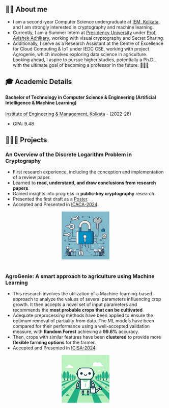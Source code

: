 ## 👨‍🎓 About me
- I am a second-year Computer Science undergraduate at [IEM, Kolkata](https://iem.edu.in/), and I am strongly interested in cryptography and machine learning. <br>
- Currently, I am a Summer Intern at [Presidency University](https://presiuniv.ac.in/web/) under [Prof. Avishek Adhikary](https://www.presiuniv.ac.in/web/staff.php?staffid=424), working with visual cryptography and Secret Sharing. <br>
- Additionally, I serve as a Research Assistant at the Centre of Excellence for Cloud Computing & IoT under IEDC CSE, working with project Agrogenie, which involves exploring data science in agriculture. <br>
Looking ahead, I aspire to pursue higher studies, potentially a Ph.D., with the ultimate goal of becoming a professor in the future. 👨🏼‍🏫

## 🎓 Academic Details

#### Bachelor of Technology in Computer Science & Engineering (Artificial Intelligence & Machine Learning) 
[Institute of Engineering & Management, Kolkata](https://iem.edu.in/) - (2022-26)
  - GPA: 9.48
 
## 👨🏻‍🔬 Projects

### An Overview of the Discrete Logarithm Problem in Cryptography
- First research experience, including the conception and implementation of a review paper.
- Learned to **read, understand, and draw conclusions from research papers**.
- Gained insights into progress in **public-key cryptography** research.
- Presented the first draft as a [Poster](https://www.researchgate.net/publication/375287849_The_Discrete_Logarithm_Problem).
- Accepted and Presented in [ICACA-2024](https://csikolkata.org/ICACA2024/). <br>
<div style="text-align: center;">
<img src="assets/cryptoart.jfif" width="150" height="150">
</div>
<br>

### AgroGenie: A smart approach to agriculture using Machine Learning
- This research involves the utilization of a Machine-learning-based approach to analyze the values of several parameters influencing crop growth. It then accepts a novel set of input parameters and recommends the **most probable crops that can be cultivated**. 
- Adequate preprocessing methods have been applied to ensure the optimum removal of partiality from data. The ML models have been compared for their performance using a well-accepted validation measure, with **Random Forest** achieving a **99.6%** accuracy. 
- Then, crops with similar features have been **clustered** to provide more **flexible farming options** for the farmer. <br>
- Accepted and Presented in [ICISA-2024](https://sites.google.com/view/icisa2024). <br>
<div style="text-align: center;">
<img src="assets/agrogenieart.jfif" width="150" height="150">
</div>
<br>
